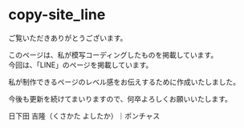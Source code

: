 # copy-site_line
ご覧いただきありがとうございます。

<p>このページは、私が模写コーディングしたものを掲載しています。<br>
今回は、「LINE」のページを掲載しています。</p>
<p>私が制作できるページのレベル感をお伝えするために作成いたしました。</p>
<p>今後も更新を続けてまいりますので、何卒よろしくお願いいたします。</p>
<p>日下田 吉隆（くさかた よしたか）｜ポンチャス</p>
